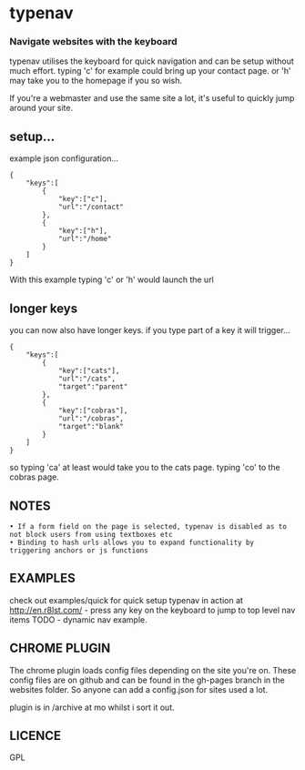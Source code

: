 # typenav
### Navigate websites with the keyboard

typenav utilises the keyboard for quick navigation and can be setup without much effort. typing 'c' for example could bring up your contact page. or 'h' may take you to the homepage if you so wish.

If you're a webmaster and use the same site a lot, it's useful to quickly jump around your site.


## setup...
example json configuration...

```
{
	"keys":[
		{
			"key":["c"],
			"url":"/contact"
		},
		{
			"key":["h"],
			"url":"/home"
		}
	]
}
```

With this example typing 'c' or 'h' would launch the url


## longer keys
you can now also have longer keys. if you type part of a key it will trigger...

```
{
	"keys":[
		{
			"key":["cats"],
			"url":"/cats",
			"target":"parent"
		},
		{
			"key":["cobras"],
			"url":"/cobras",
			"target":"blank"
		}
	]
}
```

so typing 'ca' at least would take you to the cats page. typing 'co' to the cobras page.


## NOTES

	• If a form field on the page is selected, typenav is disabled as to not block users from using textboxes etc
	• Binding to hash urls allows you to expand functionality by triggering anchors or js functions


## EXAMPLES
check out examples/quick for quick setup
typenav in action at http://en.r8lst.com/ - press any key on the keyboard to jump to top level nav items
TODO - dynamic nav example.


## CHROME PLUGIN
The chrome plugin loads config files depending on the site you're on. These config files are on github and can be found in the gh-pages branch in the websites folder. So anyone can add a config.json for sites used a lot.

plugin is in /archive at mo whilst i sort it out.


## LICENCE
GPL